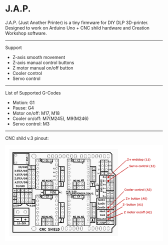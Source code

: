 # J.A.P.

J.A.P. (Just Another Printer) is a tiny firmware for DIY DLP 3D-printer.
Designed to work on Arduino Uno + CNC shild hardware and Creation Workshop software.

***

 Support
* Z-axis smooth movement
* Z-axis manual control buttons
* Z motor manual on/off button
* Cooler control
* Servo control

***

 List of Supported G-Codes
 - Motion: G1
 - Pause: G4
 - Motor on/off: M17, M18
 - Cooler on/off: M7(M245), M9(M246)
 - Servo control: M3
 
 ***
 
 CNC shild v.3 pinout:
 
 ![pinout](https://github.com/3DLab-DLP/jap/blob/master/Img/Arduino-CNC-Shield-V3.jpg)


